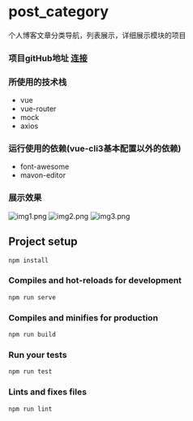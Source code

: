 # post_category
  个人博客文章分类导航，列表展示，详细展示模块的项目

### 项目gitHub地址 [连接](https://github.com/WHBhorse/post_category)

### 所使用的技术栈
  + vue
  + vue-router
  + mock
  + axios

### 运行使用的依赖(vue-cli3基本配置以外的依赖)
  + font-awesome
  + mavon-editor

### 展示效果
  ![img1.png](//www.whbhorse.cn/wp-content/uploads/2020/10/img1.png)
  ![img2.png](//www.whbhorse.cn/wp-content/uploads/2020/10/img2.png)
  ![img3.png](//www.whbhorse.cn/wp-content/uploads/2020/10/img3.png)

## Project setup
```
npm install
```

### Compiles and hot-reloads for development
```
npm run serve
```

### Compiles and minifies for production
```
npm run build
```

### Run your tests
```
npm run test
```

### Lints and fixes files
```
npm run lint
```
